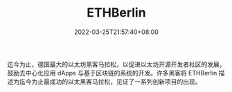﻿---
weight: 
title: "ETHBerlin"
description: "迄今为止，德国最大的以太坊黑客马拉松，以促进以太坊开源开发者社区的发展，鼓励去中心化应用 dApps 与基于区块链的系统的开发"
date: 2022-03-25T21:57:40+08:00
lastmod: 2022-03-25T16:45:40+08:00
draft: false
authors: ["Metabd"]
featuredImage: "ethberlin.jpg"
link: ""
tags: ["元宇宙社区","ETHBerlin"]
categories: ["navigation"]
navigation: ["元宇宙社区"]
lightgallery: true
toc: true
pinned: false
recommend: false
recommend1: false
---
迄今为止，德国最大的以太坊黑客马拉松，以促进以太坊开源开发者社区的发展，鼓励去中心化应用 dApps 与基于区块链的系统的开发。许多黑客将 ETHBerlin 描述为迄今为止最成功的以太黑客马拉松，见证了一系列创新项目的出现。
